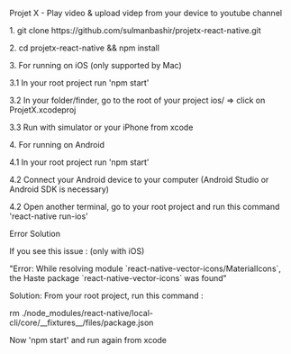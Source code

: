 <p>Projet X - Play video & upload videp from your device to youtube channel</p>
<p>1.  git clone https://github.com/sulmanbashir/projetx-react-native.git</p>
<p>2.  cd projetx-react-native && npm install</p>
<p>3.  For running on iOS (only supported by Mac)</p>
<p>    3.1 In your root project run 'npm start' </p>
<p>    3.2 In your folder/finder, go to the root of your project ios/ => click on ProjetX.xcodeproj </p>
<p>    3.3 Run with simulator or your iPhone from xcode</p>
<p>4.  For running on Android</p>
<p>    4.1 In your root project run 'npm start' </p>
<p>    4.2 Connect your Android device to your computer (Android Studio or Android SDK is necessary)</p>
<p>    4.2 Open another terminal, go to your root project and run this command 'react-native run-ios'</p>

<p>Error Solution</p>
<p>If you see this issue : (only with iOS)</p>
<p>"Error: While resolving module `react-native-vector-icons/MaterialIcons`, the Haste package `react-native-vector-icons` was found"</p>
<p>Solution: From your root project, run this command :</p>
<p>rm ./node_modules/react-native/local-cli/core/__fixtures__/files/package.json</p>
<p>Now 'npm start' and run again from xcode</p>
